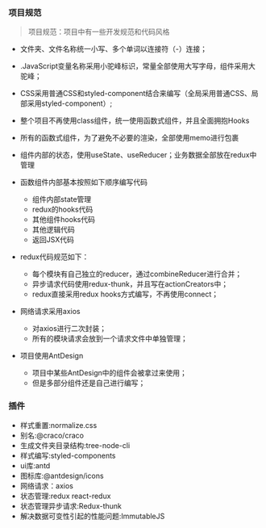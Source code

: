 ### 项目规范

> 项目规范：项目中有一些开发规范和代码风格
>

- 文件夹、文件名称统一小写、多个单词以连接符（-）连接；
- .JavaScript变量名称采用小驼峰标识，常量全部使用大写字母，组件采用大驼峰；
- CSS采用普通CSS和styled-component结合来编写（全局采用普通CSS、局部采用styled-component）;
- 整个项目不再使用class组件，统一使用函数式组件，并且全面拥抱Hooks
- 所有的函数式组件，为了避免不必要的渲染，全部使用memo进行包裹
- 组件内部的状态，使用useState、useReducer；业务数据全部放在redux中管理
- 函数组件内部基本按照如下顺序编写代码
  - 组件内部state管理
  - redux的hooks代码
  - 其他组件hooks代码
  - 其他逻辑代码
  - 返回JSX代码
- redux代码规范如下：
  - 每个模块有自己独立的reducer，通过combineReducer进行合并；
  - 异步请求代码使用redux-thunk，并且写在actionCreators中；
  -  redux直接采用redux hooks方式编写，不再使用connect；

- 网络请求采用axios
  - 对axios进行二次封装；
  - 所有的模块请求会放到一个请求文件中单独管理；

- 项目使用AntDesign
  - 项目中某些AntDesign中的组件会被拿过来使用；
  - 但是多部分组件还是自己进行编写；


### 插件
- 样式重置:normalize.css
- 别名:@craco/craco
- 生成文件夹目录结构:tree-node-cli
- 样式编写:styled-components
- ui库:antd
- 图标库:@antdesign/icons
- 网络请求：axios
- 状态管理:redux react-redux
- 状态管理异步请求:Redux-thunk
- 解决数据可变性引起的性能问题:ImmutableJS
